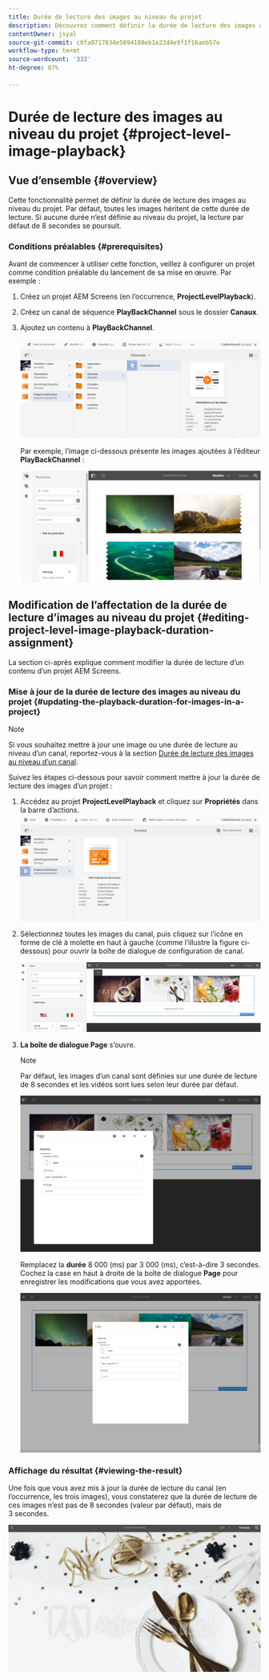 ```yaml
---
title: Durée de lecture des images au niveau du projet
description: Découvrez comment définir la durée de lecture des images au niveau du projet.
contentOwner: jsyal
source-git-commit: c0fa0717034e5094108eb1e23d4e9f1f16aeb57e
workflow-type: tm+mt
source-wordcount: '333'
ht-degree: 87%

---
```



# Durée de lecture des images au niveau du projet {#project-level-image-playback}

## Vue d’ensemble {#overview}

Cette fonctionnalité permet de définir la durée de lecture des images au niveau du projet. Par défaut, toutes les images héritent de cette durée de lecture. Si aucune durée n’est définie au niveau du projet, la lecture par défaut de 8 secondes se poursuit.

### Conditions préalables {#prerequisites}

Avant de commencer à utiliser cette fonction, veillez à configurer un projet comme condition préalable du lancement de sa mise en œuvre. Par exemple :

1. Créez un projet AEM Screens (en l’occurrence, **ProjectLevelPlayback**).

1. Créez un canal de séquence **PlayBackChannel** sous le dossier **Canaux**.

1. Ajoutez un contenu à **PlayBackChannel**.

   ![ressources](assets/image_playback1.png)

   Par exemple, l’image ci-dessous présente les images ajoutées à l’éditeur **PlayBackChannel** :

   ![ressources](assets/image_playback2.png)

## Modification de l’affectation de la durée de lecture d’images au niveau du projet {#editing-project-level-image-playback-duration-assignment}

La section ci-après explique comment modifier la durée de lecture d’un contenu d’un projet AEM Screens.

### Mise à jour de la durée de lecture des images au niveau du projet {#updating-the-playback-duration-for-images-in-a-project}


>[!NOTE]
>
>Si vous souhaitez mettre à jour une image ou une durée de lecture au niveau d’un canal, reportez-vous à la section [Durée de lecture des images au niveau d’un canal](channel-level-image-playback.md).

Suivez les étapes ci-dessous pour savoir comment mettre à jour la durée de lecture des images d’un projet :

1. Accédez au projet **ProjectLevelPlayback** et cliquez sur **Propriétés** dans la barre d’actions.
   ![ressources](assets/image_playback3.png)

1. Sélectionnez toutes les images du canal, puis cliquez sur l’icône en forme de clé à molette en haut à gauche (comme l’illustre la figure ci-dessous) pour ouvrir la boîte de dialogue de configuration de canal.

   ![screen_shot_2019-06-25at95945am](assets/screen_shot_2019-06-25at95945am.png)

1. **La boîte de dialogue Page** s’ouvre.

   >[!NOTE]
   >
   >Par défaut, les images d’un canal sont définies sur une durée de lecture de 8 secondes et les vidéos sont lues selon leur durée par défaut.

   ![screen_shot_2019-06-25at100343am](assets/screen_shot_2019-06-25at100343am.png)

   Remplacez la **durée** 8 000 (ms) par 3 000 (ms), c’est-à-dire 3 secondes. Cochez la case en haut à droite de la boîte de dialogue **Page** pour enregistrer les modifications que vous avez apportées.

   ![screen_shot_2019-06-25at101527am](assets/screen_shot_2019-06-25at101527am.png)

### Affichage du résultat {#viewing-the-result}

Une fois que vous avez mis à jour la durée de lecture du canal (en l’occurrence, les trois images), vous constaterez que la durée de lecture de ces images n’est pas de 8 secondes (valeur par défaut), mais de 3 secondes.

![channel_preview](assets/channel_preview.gif)

